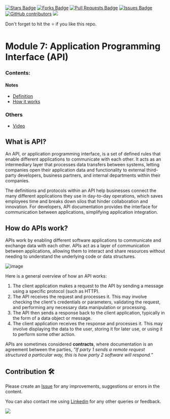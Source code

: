 
<a href="https://github.com/drshahizan/special-topic-data-engineering/stargazers"><img src="https://img.shields.io/github/stars/drshahizan/special-topic-data-engineering" alt="Stars Badge"/></a>
<a href="https://github.com/drshahizan/special-topic-data-engineering/network/members"><img src="https://img.shields.io/github/forks/drshahizan/special-topic-data-engineering" alt="Forks Badge"/></a>
<a href="https://github.com/drshahizan/special-topic-data-engineering/pulls"><img src="https://img.shields.io/github/issues-pr/drshahizan/special-topic-data-engineering" alt="Pull Requests Badge"/></a>
<a href="https://github.com/drshahizan/special-topic-data-engineering/issues"><img src="https://img.shields.io/github/issues/drshahizan/special-topic-data-engineering" alt="Issues Badge"/></a>
<a href="https://github.com/drshahizan/special-topic-data-engineering/graphs/contributors"><img alt="GitHub contributors" src="https://img.shields.io/github/contributors/drshahizan/special-topic-data-engineering?color=2b9348"></a>
![](https://visitor-badge.glitch.me/badge?page_id=drshahizan/special-topic-data-engineering)

Don't forget to hit the :star: if you like this repo.

<!---
Module 7: Application Programming Interface (API)

Group Gadgeteen
1. Goo Ye Jui   A20EC0191
2. Kelvin Ee    A20EC0195 
3. Lee Jia Xian A20EC0200
4. Lee Ming Qi  A20EC0064
5. Ong Han Wah  A20EC0129

-->

# Module 7: Application Programming Interface (API)

### Contents:
#### Notes
- [Definition](#what-is-api)
- [How it works](#how-do-apis-work)

### Others
- [Video](https://www.youtube.com/watch?v=dQw4w9WgXcQ)


## What is API?
An API, or application programming interface, is a set of defined rules that enable different applications to communicate with each other. It acts as an intermediary layer that processes data transfers between systems, letting companies open their application data and functionality to external third-party developers, business partners, and internal departments within their companies.

The definitions and protocols within an API help businesses connect the many different applications they use in day-to-day operations, which saves employees time and breaks down silos that hinder collaboration and innovation. For developers, API documentation provides the interface for communication between applications, simplifying application integration.

## How do APIs work?
APIs work by enabling different software applications to communicate and exchange data with each other. APIs act as a layer of communication between applications, allowing them to interact and share resources without needing to understand the underlying code or data structures.

![image](https://user-images.githubusercontent.com/69034742/232193712-50776d91-dbb0-49bf-92fa-9c2ac0cc226e.png)

Here is a general overview of how an API works:

1. The client application makes a request to the API by sending a message using a specific protocol (such as HTTP).
2. The API receives the request and processes it. This may involve checking the client's credentials or parameters, validating the request, and performing any necessary data manipulation or processing.
3. The API then sends a response back to the client application, typically in the form of a data object or message.
4. The client application receives the response and processes it. This may involve displaying the data to the user, storing it for later use, or using it to perform some other action.

APIs are sometimes considered **contracts**, where documentation is an agreement between the parties, *“If party 1 sends a remote request structured a particular way, this is how party 2 software will respond.”*

## Contribution 🛠️
Please create an [Issue](https://github.com/drshahizan/special-topic-data-engineering/issues) for any improvements, suggestions or errors in the content.

You can also contact me using [Linkedin](https://www.linkedin.com/in/drshahizan/) for any other queries or feedback.

![](https://komarev.com/ghpvc/?username=drshahizan&label=Views&color=0e75b6&style=flat)


